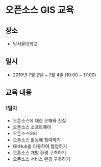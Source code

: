 ﻿# 오픈소스 GIS 교육
 
## 장소 
* 남서울대학교 

## 일시
* 2019년 7월 2일 ~ 7월 4일 (10:00  ~ 17:00)

## 교육 내용
### 1일차
* 오픈소스에 대한 오해와 진실
* 오픈소스 소프트웨어
* 오픈소스GSI
* 오픈소스 활동에 참여하기
* GitHub을 이용하여 협업하기 
* 오픈소스 개발 환경 구축하기 
* 오픈소스 서비스 환경 구축하기 